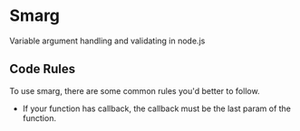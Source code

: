 # Smarg
Variable argument handling and validating in node.js

## Code Rules
To use smarg, there are some common rules you'd better to follow.

- If your function has callback, the callback must be the last param of the function.